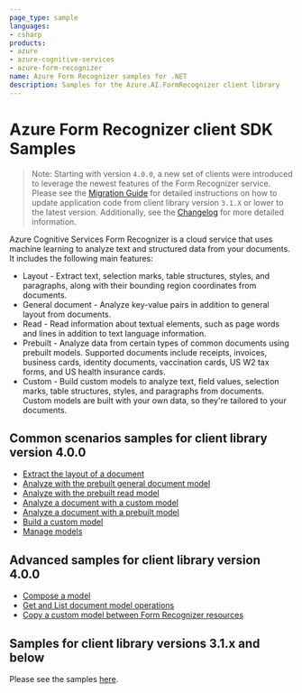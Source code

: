 ```yaml
---
page_type: sample
languages:
- csharp
products:
- azure
- azure-cognitive-services
- azure-form-recognizer
name: Azure Form Recognizer samples for .NET
description: Samples for the Azure.AI.FormRecognizer client library
---
```


# Azure Form Recognizer client SDK Samples
> Note: Starting with version `4.0.0`, a new set of clients were introduced to leverage the newest features of the Form Recognizer service. Please see the [Migration Guide][migration_guide] for detailed instructions on how to update application code from client library version `3.1.X` or lower to the latest version. Additionally, see the [Changelog][changelog] for more detailed information.

Azure Cognitive Services Form Recognizer is a cloud service that uses machine learning to analyze text and structured data from your documents. It includes the following main features:

- Layout - Extract text, selection marks, table structures, styles, and paragraphs, along with their bounding region coordinates from documents.
- General document - Analyze key-value pairs in addition to general layout from documents.
- Read - Read information about textual elements, such as page words and lines in addition to text language information.
- Prebuilt - Analyze data from certain types of common documents using prebuilt models. Supported documents include receipts, invoices, business cards, identity documents, vaccination cards, US W2 tax forms, and US health insurance cards.
- Custom - Build custom models to analyze text, field values, selection marks, table structures, styles, and paragraphs from documents. Custom models are built with your own data, so they're tailored to your documents.

## Common scenarios samples for client library version 4.0.0
- [Extract the layout of a document](https://github.com/Azure/azure-sdk-for-net/tree/main/sdk/formrecognizer/Azure.AI.FormRecognizer/samples/Sample_ExtractLayout.md)
- [Analyze with the prebuilt general document model](https://github.com/Azure/azure-sdk-for-net/tree/main/sdk/formrecognizer/Azure.AI.FormRecognizer/samples/Sample_AnalyzePrebuiltDocument.md)
- [Analyze with the prebuilt read model](https://github.com/Azure/azure-sdk-for-net/tree/main/sdk/formrecognizer/Azure.AI.FormRecognizer/samples/Sample_AnalyzePrebuiltRead.md)
- [Analyze a document with a custom model](https://github.com/Azure/azure-sdk-for-net/tree/main/sdk/formrecognizer/Azure.AI.FormRecognizer/samples/Sample_AnalyzeWithCustomModel.md)
- [Analyze a document with a prebuilt model](https://github.com/Azure/azure-sdk-for-net/tree/main/sdk/formrecognizer/Azure.AI.FormRecognizer/samples/Sample_AnalyzeWithPrebuiltModel.md)
- [Build a custom model](https://github.com/Azure/azure-sdk-for-net/tree/main/sdk/formrecognizer/Azure.AI.FormRecognizer/samples/Sample_BuildCustomModel.md)
- [Manage models](https://github.com/Azure/azure-sdk-for-net/tree/main/sdk/formrecognizer/Azure.AI.FormRecognizer/samples/Sample_ManageModels.md)

## Advanced samples for client library version 4.0.0
- [Compose a model](https://github.com/Azure/azure-sdk-for-net/tree/main/sdk/formrecognizer/Azure.AI.FormRecognizer/samples/Sample_ModelCompose.md)
- [Get and List document model operations](https://github.com/Azure/azure-sdk-for-net/tree/main/sdk/formrecognizer/Azure.AI.FormRecognizer/samples/Sample_GetAndListOperations.md)
- [Copy a custom model between Form Recognizer resources](https://github.com/Azure/azure-sdk-for-net/tree/main/sdk/formrecognizer/Azure.AI.FormRecognizer/samples/Sample_CopyCustomModel.md)

## Samples for client library versions 3.1.x and below
Please see the samples [here][v31samples].

[changelog]: https://github.com/Azure/azure-sdk-for-net/tree/main/sdk/formrecognizer/Azure.AI.FormRecognizer/CHANGELOG.md
[v31samples]: https://github.com/Azure/azure-sdk-for-net/blob/main/sdk/formrecognizer/Azure.AI.FormRecognizer/samples/V3.1/README.md
[migration_guide]: https://github.com/Azure/azure-sdk-for-net/blob/main/sdk/formrecognizer/Azure.AI.FormRecognizer/MigrationGuide.md
